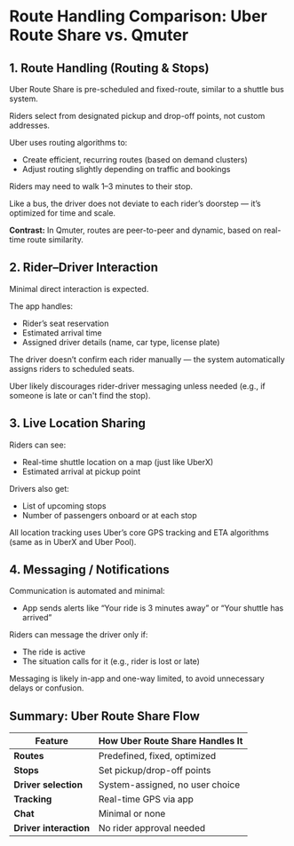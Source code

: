 # Route Handling Comparison: Uber Route Share vs. Qmuter

## 1. Route Handling (Routing & Stops)
Uber Route Share is pre-scheduled and fixed-route, similar to a shuttle bus system.

Riders select from designated pickup and drop-off points, not custom addresses.

Uber uses routing algorithms to:

* Create efficient, recurring routes (based on demand clusters)
* Adjust routing slightly depending on traffic and bookings

Riders may need to walk 1–3 minutes to their stop.

Like a bus, the driver does not deviate to each rider’s doorstep — it’s optimized for time and scale.

**Contrast:** In Qmuter, routes are peer-to-peer and dynamic, based on real-time route similarity.

## 2. Rider–Driver Interaction
Minimal direct interaction is expected.

The app handles:

* Rider’s seat reservation
* Estimated arrival time
* Assigned driver details (name, car type, license plate)

The driver doesn’t confirm each rider manually — the system automatically assigns riders to scheduled seats.

Uber likely discourages rider-driver messaging unless needed (e.g., if someone is late or can't find the stop).

## 3. Live Location Sharing
Riders can see:

* Real-time shuttle location on a map (just like UberX)
* Estimated arrival at pickup point

Drivers also get:

* List of upcoming stops
* Number of passengers onboard or at each stop

All location tracking uses Uber’s core GPS tracking and ETA algorithms (same as in UberX and Uber Pool).

## 4. Messaging / Notifications
Communication is automated and minimal:

* App sends alerts like “Your ride is 3 minutes away” or “Your shuttle has arrived”

Riders can message the driver only if:

* The ride is active
* The situation calls for it (e.g., rider is lost or late)

Messaging is likely in-app and one-way limited, to avoid unnecessary delays or confusion.

## Summary: Uber Route Share Flow

| Feature              | How Uber Route Share Handles It |
|----------------------|---------------------------------|
| **Routes**           | Predefined, fixed, optimized    |
| **Stops**            | Set pickup/drop-off points      |
| **Driver selection** | System-assigned, no user choice |
| **Tracking**         | Real-time GPS via app           |
| **Chat**             | Minimal or none                 |
| **Driver interaction**| No rider approval needed        |
